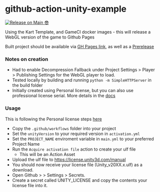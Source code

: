 # github-action-unity-example

[![Release on Main 😎](https://github.com/NextFaze/github-action-unity-example/actions/workflows/main.yml/badge.svg)](https://github.com/NextFaze/github-action-unity-example/actions/workflows/main.yml)

Using the Kart Template, and GameCI docker images - this will release a WebGL version of the game to Github Pages

Built project should be available via [GH Pages link](https://nextfaze.github.io/github-action-unity-example/), as well as a [Prerelease](https://github.com/NextFaze/github-action-unity-example/releases)

### Notes on creation

- Had to enable Decompression Fallback under Project Settings > Player > Publishing Settings for the WebGL player to load.
- Tested locally by building and running `python -m SimpleHTTPServer` in the build folder
- Initially created using Personal license, but you can also use professional license serial. More details in the [docs](https://unity-ci.com/docs/github/activation)

### Usage

This is following the Personal license steps [here](https://unity-ci.com/docs/github/activation#personal-license)

- Copy the `.github/workflows` folder into your project
- Set the `unityVersion` to your required version in `activation.yml`
- Set the `PROJECT_NAME` enviroment variable in `main.yml` to your preferred Project Name
- Run the `Acquire activation file` action to create your ulf file
    - This will be an Action Asset
- Upload the ulf file to https://license.unity3d.com/manual
- You should now receive your license file (Unity_v20XX.x.ulf) as a download.
- Open Github > <Your repository> > Settings > Secrets.
- Create a secret called UNITY_LICENSE and copy the contents your license file into it.

